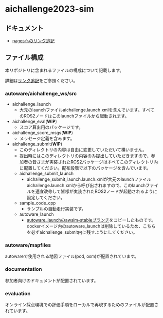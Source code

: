 # aichallenge2023-sim

## ドキュメント
- [pagesへのリンク追記]()

## ファイル構成
本リポジトリに含まれるファイルの構成について記載します。

詳細は[リンク追記]()をご参照ください。

### autoware/aichallenge_ws/src
* aichallenge_launch
  * 大元のlaunchファイルaichallenge.launch.xmlを含んでいます。すべてのROS2ノードはこのlaunchファイルから起動されます。
* aichallenge_eval(**WIP**)
  * スコア算出用のパッケージです。
* aichallenge_score_msgs(**WIP**)
  * メッセージ定義を含みます。
* aichallenge_submit(**WIP**)
  * このディレクトリの内容は自由に変更していただいて構いません。
  * 提出時にはこのディレクトリの内容のみ提出していただきますので、参加者の皆さまが実装されたROS2パッケージはすべてこのディレクトリ内に配置してください。配布段階で以下のパッケージを含んでいます。
  * aichallenge_submit_launch
    * aichallenge_submit_launch.launch.xmlが大元のlaunchファイルaichallenge.launch.xmlから呼び出されますので、このlaunchファイルを適宜改修して皆様が実装されたROS2ノードが起動されるように設定してください。
  * sample_code_cpp
    * サンプルの自動走行実装です。
  * autoware_launch
    * [autoware_launchのawsim-stableブランチ](https://github.com/autowarefoundation/autoware_launch/tree/awsim-stable)をコピーしたものです。dockerイメージ内のautoware_launchは削除しているため、こちらを必ずaichallenge_submit内に残すようにしてください。

### autoware/mapfiles
autowareで使用される地図ファイル(pcd, osm)が配置されています。

### documentation
参加者向けのドキュメントが配置されています。

### evaluation
オンライン採点環境での評価手順をローカルで再現するためのファイルが配置されています。
